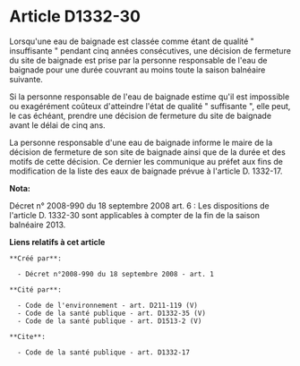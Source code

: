 # Article D1332-30

Lorsqu'une eau de baignade est classée comme étant de qualité " insuffisante " pendant cinq années consécutives, une décision
de fermeture du site de baignade est prise par la personne responsable de l'eau de baignade pour une durée couvrant au moins
toute la saison balnéaire suivante. 

Si la personne responsable de l'eau de baignade estime qu'il est impossible ou exagérément coûteux d'atteindre l'état de
qualité " suffisante ", elle peut, le cas échéant, prendre une décision de fermeture du site de baignade avant le délai de
cinq ans. 

La personne responsable d'une eau de baignade informe le maire de la décision de fermeture de son site de baignade ainsi que
de la durée et des motifs de cette décision. Ce dernier les communique au préfet aux fins de modification de la liste des
eaux de baignade prévue à l'article D. 1332-17.

**Nota:**

Décret n° 2008-990 du 18 septembre 2008 art. 6 : Les dispositions de l'article D. 1332-30 sont applicables à compter de la
fin de la saison balnéaire 2013.

**Liens relatifs à cet article**

	**Créé par**:

	  - Décret n°2008-990 du 18 septembre 2008 - art. 1

	**Cité par**:

	  - Code de l'environnement - art. D211-119 (V)
	  - Code de la santé publique - art. D1332-35 (V)
	  - Code de la santé publique - art. D1513-2 (V)

	**Cite**:

	  - Code de la santé publique - art. D1332-17
